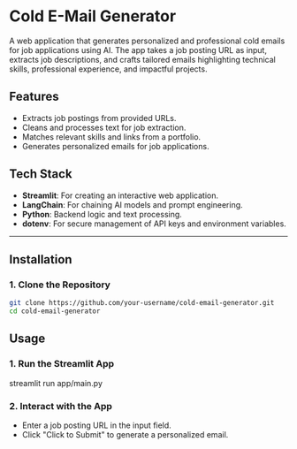 # Cold E-Mail Generator

A web application that generates personalized and professional cold emails for job applications using AI. The app takes a job posting URL as input, extracts job descriptions, and crafts tailored emails highlighting technical skills, professional experience, and impactful projects.

## Features
- Extracts job postings from provided URLs.
- Cleans and processes text for job extraction.
- Matches relevant skills and links from a portfolio.
- Generates personalized emails for job applications.

## Tech Stack
- **Streamlit**: For creating an interactive web application.
- **LangChain**: For chaining AI models and prompt engineering.
- **Python**: Backend logic and text processing.
- **dotenv**: For secure management of API keys and environment variables.

---

## Installation

### 1. Clone the Repository
```bash
git clone https://github.com/your-username/cold-email-generator.git 
cd cold-email-generator
```


## Usage
### 1. Run the Streamlit App
streamlit run app/main.py

### 2. Interact with the App
- Enter a job posting URL in the input field.
- Click "Click to Submit" to generate a personalized email.

